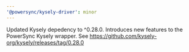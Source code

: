 ```yaml
---
'@powersync/kysely-driver': minor
---
```


Updated Kysely depedency to ^0.28.0. Introduces new features to the PowerSync Kysely wrapper. See https://github.com/kysely-org/kysely/releases/tag/0.28.0

